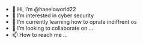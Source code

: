 - 👋 Hi, I’m @haeeloworld22
- 👀 I’m interested in cyber security
- 🌱 I’m currently learning how to oprate indiffrent os
- 💞️ I’m looking to collaborate on ...
- 📫 How to reach me ...

<!---
haeeloworld22/haeeloworld22 is a ✨ special ✨ repository because its `README.md` (this file) appears on your GitHub profile.
You can click the Preview link to take a look at your changes.
--->
